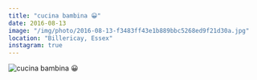 ```yaml
---
title: "cucina bambina 😀"
date: 2016-08-13
image: "/img/photo/2016-08-13-f3483ff43e1b889bbc5268ed9f21d30a.jpg"
location: "Billericay, Essex"
instagram: true
---
```


![cucina bambina 😀](/img/photo/2016-08-13-f3483ff43e1b889bbc5268ed9f21d30a.jpg)
